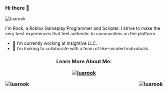 ### Hi there 👋

<p align="left"> <img src="https://komarev.com/ghpvc/?username=luarook&label=Profile%20views&color=0e75b6&style=flat" alt="luarook" /> </p>

<p align="left">I'm Rook, a Roblox Gameplay Programmer and Scripter. I strive to make the very best experiences that feel authentic to communities on the platform.</p>

- 🔭 I’m currently working at Insightive LLC.
- 👯 I’m looking to collaborate with a team of like-minded individuals.

<h3 align="center">Learn More About Me:</h>

<p align="center"> <a href="https://github.com/ryo-ma/github-profile-trophy"><img src="https://github-profile-trophy.vercel.app/?username=luarook" alt="luarook" /></a> </p>

<p>
  &nbsp;
  <img align="left" src="https://github-readme-stats.vercel.app/api?username=luarook&show_icons=true&locale=en" alt="luarook" />
  &nbsp;
  <img align="right" src="https://github-readme-streak-stats.herokuapp.com/?user=luarook&" alt="luarook" />
</p>
